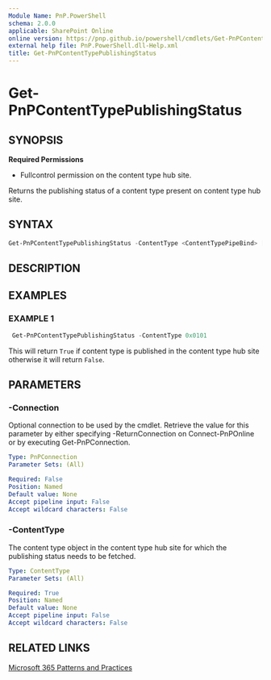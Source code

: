 ```yaml
---
Module Name: PnP.PowerShell
schema: 2.0.0
applicable: SharePoint Online
online version: https://pnp.github.io/powershell/cmdlets/Get-PnPContentTypePublishingStatus.html
external help file: PnP.PowerShell.dll-Help.xml
title: Get-PnPContentTypePublishingStatus
---
```

  
# Get-PnPContentTypePublishingStatus

## SYNOPSIS

**Required Permissions**

  * Fullcontrol permission on the content type hub site.

Returns the publishing status of a content type present on content type hub site.

## SYNTAX

```powershell
Get-PnPContentTypePublishingStatus -ContentType <ContentTypePipeBind> [-Connection <PnPConnection>] [<CommonParameters>]
```

## DESCRIPTION

## EXAMPLES

### EXAMPLE 1
```powershell
 Get-PnPContentTypePublishingStatus -ContentType 0x0101
```

This will return `True` if content type is published in the content type hub site otherwise it will return `False`.
## PARAMETERS

### -Connection
Optional connection to be used by the cmdlet. Retrieve the value for this parameter by either specifying -ReturnConnection on Connect-PnPOnline or by executing Get-PnPConnection.

```yaml
Type: PnPConnection
Parameter Sets: (All)

Required: False
Position: Named
Default value: None
Accept pipeline input: False
Accept wildcard characters: False
```

### -ContentType
The content type object in the content type hub site for which the publishing status needs to be fetched.

```yaml
Type: ContentType
Parameter Sets: (All)

Required: True
Position: Named
Default value: None
Accept pipeline input: False
Accept wildcard characters: False
```

## RELATED LINKS

[Microsoft 365 Patterns and Practices](https://aka.ms/m365pnp)